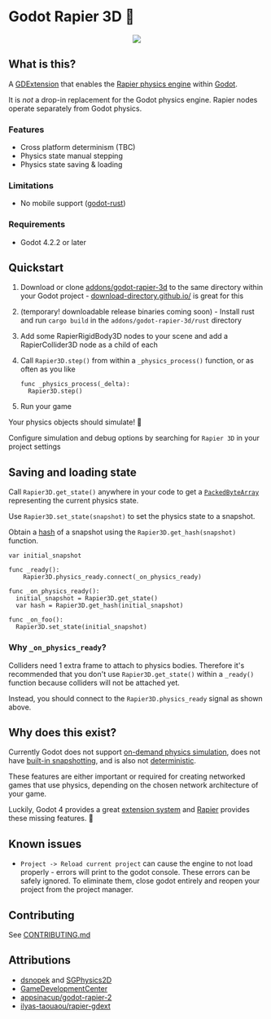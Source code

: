 # Godot Rapier 3D 🤺

<p align="center">
<img src="assets/gr3d-vid.gif"/>
</p>

## What is this?

A [GDExtension][gdext-link] that enables the [Rapier physics engine][rapier-link] within [Godot][godot-link].

It is _not_ a drop-in replacement for the Godot physics engine. Rapier nodes operate separately from Godot physics.

### Features

- Cross platform determinism (TBC)
- Physics state manual stepping
- Physics state saving & loading

### Limitations

- No mobile support ([godot-rust](https://github.com/godot-rust/gdext/issues/24))

### Requirements

- Godot 4.2.2 or later

## Quickstart

1. Download or clone [addons/godot-rapier-3d](addons/godot-rapier-3d/) to the same directory within your Godot project - [download-directory.github.io/](https://download-directory.github.io/) is great for this
1. (temporary! downloadable release binaries coming soon) - Install rust and run `cargo build` in the `addons/godot-rapier-3d/rust` directory
1. Add some RapierRigidBody3D nodes to your scene and add a RapierCollider3D node as a child of each
1. Call `Rapier3D.step()` from within a `_physics_process()` function, or as often as you like

   ```gdscript
   func _physics_process(_delta):
     Rapier3D.step()
   ```

1. Run your game

Your physics objects should simulate! 🎉

Configure simulation and debug options by searching for `Rapier 3D` in your project settings

## Saving and loading state

Call `Rapier3D.get_state()` anywhere in your code to get a [`PackedByteArray`](https://docs.godotengine.org/en/stable/classes/class_packedbytearray.html) representing the current physics state.

Use `Rapier3D.set_state(snapshot)` to set the physics state to a snapshot.

Obtain a [hash](https://docs.godotengine.org/en/stable/classes/class_array.html#class-array-method-hash) of a snapshot using the `Rapier3D.get_hash(snapshot)` function.

```gdscript
var initial_snapshot

func _ready():
	Rapier3D.physics_ready.connect(_on_physics_ready)

func _on_physics_ready():
  initial_snapshot = Rapier3D.get_state()
  var hash = Rapier3D.get_hash(initial_snapshot)

func _on_foo():
  Rapier3D.set_state(initial_snapshot)
```

### Why `_on_physics_ready`?

Colliders need 1 extra frame to attach to physics bodies. Therefore it's recommended that you don't use `Rapier3D.get_state()` within a `_ready()` function because colliders will not be attached yet.

Instead, you should connect to the `Rapier3D.physics_ready` signal as shown above.

## Why does this exist?

Currently Godot does not support [on-demand physics simulation](https://github.com/godotengine/godot-proposals/issues/2821), does not have [built-in snapshotting](https://github.com/godotengine/godot-proposals/issues/7041), and is also not [deterministic](https://gafferongames.com/post/deterministic_lockstep).

These features are either important or required for creating networked games that use physics, depending on the chosen network architecture of your game.

Luckily, Godot 4 provides a great [extension system][gdext-link] and [Rapier][rapier-link] provides these missing features. 🚀

## Known issues

- `Project -> Reload current project` can cause the engine to not load properly - errors will print to the godot console. These errors can be safely ignored. To eliminate them, close godot entirely and reopen your project from the project manager.

## Contributing

See [CONTRIBUTING.md](CONTRIBUTING.md)

## Attributions

- [dsnopek](https://github.com/dsnopek) and [SGPhysics2D](https://www.snopekgames.com/tutorial/2021/getting-started-sg-physics-2d-and-deterministic-physics-godot)
- [GameDevelopmentCenter](https://www.youtube.com/c/GameDevelopmentCenter)
- [appsinacup/godot-rapier-2](https://github.com/appsinacup/godot-rapier-2d)
- [ilyas-taouaou/rapier-gdext](https://github.com/ilyas-taouaou/rapier-gdext)

[rapier-link]: https://rapier.rs/
[godot-link]: https://godotengine.org/
[gdext-link]: https://docs.godotengine.org/en/stable/tutorials/scripting/gdextension/what_is_gdextension.html
